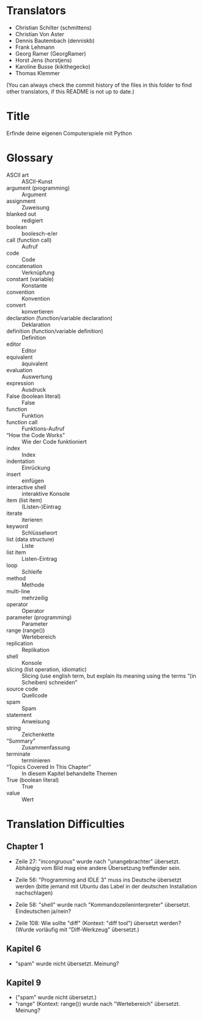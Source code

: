 Translators
===========

- Christian Schilter (schmittens)
- Christian Von Aster
- Dennis Bautembach (denniskb)
- Frank Lehmann
- Georg Ramer (GeorgRamer)
- Horst Jens (horstjens)
- Karoline Busse (kikithegecko)
- Thomas Klemmer

(You can always check the commit history of the files in this folder to find other translators, if this README is not up to date.)

Title
=====

Erfinde deine eigenen Computerspiele mit Python

Glossary
========

<dl>
<dt>ASCII art</dt><dd>ASCII-Kunst</dd>
<dt>argument (programming)</dt><dd>Argument</dd>
<dt>assignment</dt><dd>Zuweisung</dd>
<dt>blanked out</dt><dd>redigiert</dd>
<dt>boolean</dt><dd>boolesch-e/er</dd>
<dt>call (function call)</dt><dd>Aufruf</dd>
<dt>code</dt><dd>Code</dd>
<dt>concatenation</dt><dd>Verknüpfung</dd>
<dt>constant (variable)</dt><dd>Konstante</dd>
<dt>convention</dt><dd>Konvention</dd>
<dt>convert</dt><dd>konvertieren</dd>
<dt>declaration (function/variable declaration)</dt><dd>Deklaration</dd>
<dt>definition (function/variable definition)</dt><dd>Definition</dd>
<dt>editor</dt><dd>Editor</dd>
<dt>equivalent</dt><dd>äquivalent</dd>
<dt>evaluation</dt><dd>Auswertung</dd>
<dt>expression</dt><dd>Ausdruck</dd>
<dt>False (boolean literal)</dt><dd>False</dd>
<dt>function</dt><dd>Funktion</dd>
<dt>function call</dt><dd>Funktions-Aufruf</dd>
<dt>“How the Code Works”</dt><dd>Wie der Code funktioniert</dd>
<dt>index</dt><dd>Index</dd>
<dt>indentation</dt><dd>Einrückung</dd>
<dt>insert</dt><dd>einfügen</dd>
<dt>interactive shell</dt><dd>interaktive Konsole</dd>
<dt>item (list item)</dt><dd>(Listen-)Eintrag</dd>
<dt>iterate</dt><dd>iterieren</dd>
<dt>keyword</dt><dd>Schlüsselwort</dd>
<dt>list (data structure)</dt><dd>Liste</dd>
<dt>list item</dt><dd>Listen-Eintrag</dd>
<dt>loop</dt><dd>Schleife</dd>
<dt>method</dt><dd>Methode</dd>
<dt>multi-line</dt><dd>mehrzeilig</dd>
<dt>operator</dt><dd>Operator</dd>
<dt>parameter (programming)</dt><dd>Parameter</dd>
<dt>range (range())</dt><dd>Wertebereich</dd>
<dt>replication</dt><dd>Replikation</dd>
<dt>shell</dt><dd>Konsole</dd>
<dt>slicing (list operation, idiomatic)</dt><dd>Slicing (use english term, but explain its meaning using the terms “(in Scheiben) schneiden”</dd>
<dt>source code</dt><dd>Quellcode</dd>
<dt>spam</dt><dd>Spam</dd>
<dt>statement</dt><dd>Anweisung</dd>
<dt>string</dt><dd>Zeichenkette</dd>
<dt>“Summary”</dt><dd>Zusammenfassung</dd>
<dt>terminate</dt><dd>terminieren</dd>
<dt>“Topics Covered In This Chapter”</dt><dd>In diesem Kapitel behandelte Themen
<dt>True (boolean literal)</dt><dd>True</dd>
<dt>value</dt><dd>Wert</dd>
</dl>

Translation Difficulties
========================

Chapter 1
---------

- Zeile 27: "incongruous" wurde nach "unangebrachter" übersetzt. Abhängig vom Bild mag eine andere Übersetzung treffender sein.

- Zeile 56: "Programming and IDLE 3" muss ins Deutsche übersetzt werden (bitte jemand mit Ubuntu das Label in der deutschen Installation nachschlagen)

- Zeile 58: "shell" wurde nach "Kommandozeileninterpreter" übersetzt. Eindeutschen ja/nein?

- Zeile 108: Wie sollte "diff" (Kontext: "diff tool") übersetzt werden? (Wurde vorläufig mit "Diff-Werkzeug" übersetzt.)

Kapitel 6
---------

- "spam" wurde nicht übersetzt. Meinung?

Kapitel 9
---------

- ("spam" wurde nicht übersetzt.)
- "range" (Kontext: range()) wurde nach "Wertebereich" übersetzt. Meinung?
